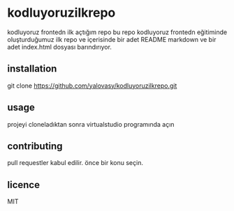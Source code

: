 # kodluyoruzilkrepo
kodluyoruz frontedn ilk açtığım repo
bu repo kodluyoruz frontedn eğitiminde oluşturduğumuz ilk repo ve içerisinde bir adet README markdown ve bir adet index.html dosyası barındırıyor.
## installation
git clone https://github.com/yalovasy/kodluyoruzilkrepo.git 
## usage
projeyi cloneladıktan sonra virtualstudio programında açın
## contributing
pull requestler kabul edilir. önce bir konu seçin.
## licence 
MIT

